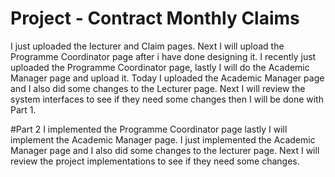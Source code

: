 # Project - Contract Monthly Claims 
I just uploaded the lecturer and Claim pages. Next I will upload the Programme Coordinator page after i have done designing it.
I recently just uploaded the Programme Coordinator page, lastly I will do the Academic Manager page and upload it.
Today I uploaded the Academic Manager page and I also did some changes to the Lecturer page. Next I will review the system interfaces to see if they need some changes then I will be done with Part 1.

#Part 2
I implemented the Programme Coordinator page lastly I will implement the Academic Manager page.
I just implemented the Academic Manager page and I also did some changes to the lecturer page. Next I will review the project implementations to see if they need some changes.

